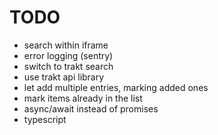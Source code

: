 # TODO
- search within iframe
- error logging (sentry)
- switch to trakt search
- use trakt api library
- let add multiple entries, marking added ones
- mark items already in the list
- async/await instead of promises
- typescript